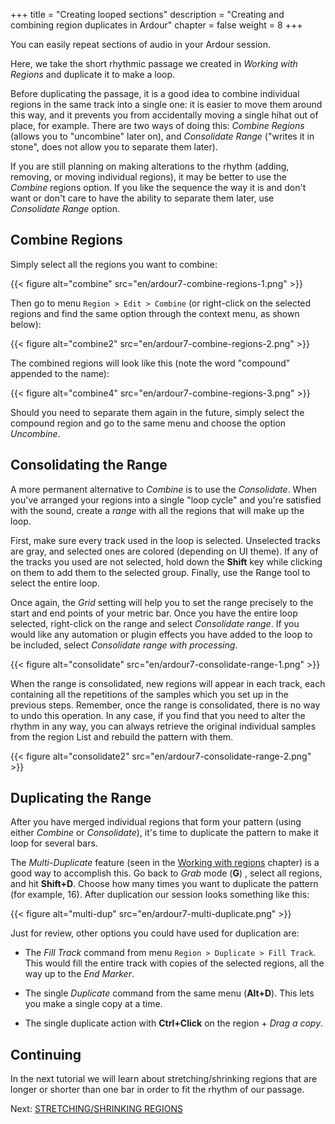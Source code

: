 +++
title = "Creating looped sections"
description = "Creating and combining region duplicates in Ardour"
chapter = false
weight = 8
+++

You can easily repeat sections of audio in your Ardour session.

Here, we take the short rhythmic passage we created in _Working with Regions_
and duplicate it to make a loop.

Before duplicating the passage, it is a good idea to combine individual regions
in the same track into a single one: it is easier to move them around this way,
and it prevents you from accidentally moving a single hihat out of place, for
example. There are two ways of doing this: _Combine Regions_ (allows you to
"uncombine" later on), and _Consolidate Range_ ("writes it in stone", does not
allow you to separate them later).

If you are still planning on making alterations to the rhythm (adding, removing,
or moving individual regions), it may be better to use the _Combine_ regions
option. If you like the sequence the way it is and don't want or don't care to
have the ability to separate them later, use _Consolidate Range_ option.

## Combine Regions

Simply select all the regions you want to combine:

{{< figure alt="combine" src="en/ardour7-combine-regions-1.png" >}}

Then go to menu `Region > Edit > Combine` (or right-click on the selected
regions and find the same option through the context menu, as shown below):

{{< figure alt="combine2" src="en/ardour7-combine-regions-2.png" >}} 

The combined regions will look like this (note the word "compound" appended to
the name):

{{< figure alt="combine4" src="en/ardour7-combine-regions-3.png" >}} 

Should you need to separate them again in the future, simply select the compound
region and go to the same menu and choose the option _Uncombine_. 

## Consolidating the Range

A more permanent alternative to _Combine_ is to use the _Consolidate_. When
you've arranged your regions into a single "loop cycle" and you're satisfied
with the sound, create a _range_ with all the regions that will make up the
loop.

First, make sure every track used in the loop is selected. Unselected tracks are
gray, and selected ones are colored (depending on UI theme). If any of the
tracks you used are not selected, hold down the **Shift** key while clicking on
them to add them to the selected group. Finally, use the Range tool to select
the entire loop. 

Once again, the _Grid_ setting will help you to set the range precisely to the
start and end points of your metric bar. Once you have the entire loop selected,
right-click on the range and select _Consolidate range_. If you would like any
automation or plugin effects you have added to the loop to be included, select
_Consolidate range with processing_.

{{< figure alt="consolidate" src="en/ardour7-consolidate-range-1.png" >}} 

When the range is consolidated, new regions will appear in each track, each
containing all the repetitions of the samples which you set up in the previous
steps. Remember, once the range is consolidated, there is no way to undo this
operation. In any case, if you find that you need to alter the rhythm in any
way, you can always retrieve the original individual samples from the region
List and rebuild the pattern with them.

{{< figure alt="consolidate2" src="en/ardour7-consolidate-range-2.png" >}}

## Duplicating the Range

After you have merged individual regions that form your pattern (using
either _Combine_ or _Consolidate_), it's time to duplicate the
pattern to make it loop for several bars.

The _Multi-Duplicate_ feature (seen in the [Working with
regions](../working-with-regions/) chapter) is a good way to accomplish this.
Go back to _Grab_ mode (**G**) , select all regions,  and hit
**Shift+D**. Choose how many times you want to duplicate the pattern (for
example, 16). After duplication our session looks something like this:

{{< figure alt="multi-dup" src="en/ardour7-multi-duplicate.png" >}} 

Just for review, other options you could have used for duplication are:

- The _Fill Track_ command from menu `Region > Duplicate > Fill Track`. This
would fill the entire track with copies of the selected regions, all the way up
to the _End Marker_. 

- The single _Duplicate_ command from the same menu (**Alt+D**). This
lets you make a single copy at a time. 

- The single duplicate action with **Ctrl+Click** on the region + _Drag a copy_.

## Continuing

In the next tutorial we will learn about stretching/shrinking regions that are
longer or shorter than one bar in order to fit the rhythm of our passage.

Next: [STRETCHING/SHRINKING REGIONS](../stretching-shrinking-regions)
